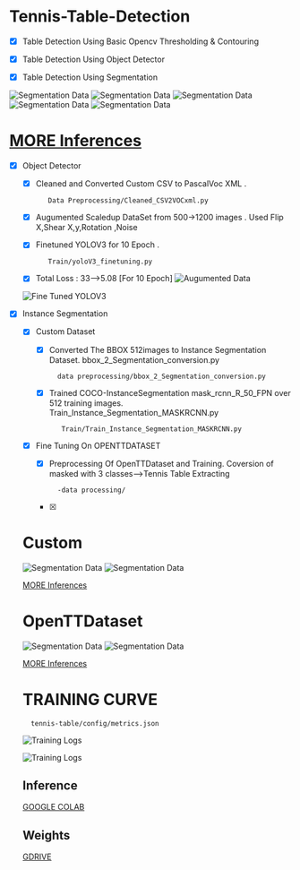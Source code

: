 # Tennis-Table-Detection

- [X] Table Detection Using Basic Opencv Thresholding & Contouring

- [X] Table Detection Using Object Detector

- [X] Table Detection Using Segmentation 


![Segmentation Data](https://github.com/ap1690/tennis-table/blob/master/src/3_seg.png)
![Segmentation Data](https://github.com/ap1690/tennis-table/blob/master/src/98_seg.jpg)
![Segmentation Data](https://github.com/ap1690/tennis-table/blob/master/src/65_seg.jpg)
![Segmentation Data](https://github.com/ap1690/tennis-table/blob/master/src/93_seg.jpg)
![Segmentation Data](https://github.com/ap1690/tennis-table/blob/master/src/53.jpg)



# [MORE Inferences](https://drive.google.com/drive/folders/127Yg-1wEeQXEXr0qwPy0NpBwrkQB2XNc?usp=sharing)











- [X] Object Detector

    - [X] Cleaned and Converted Custom CSV to PascalVoc XML . 
  
  
             Data Preprocessing/Cleaned_CSV2VOCxml.py

    - [X] Augumented Scaledup DataSet from 500->1200 images . Used Flip X,Shear X,y,Rotation ,Noise

    - [X] Finetuned YOLOV3 for 10 Epoch .
               
             Train/yoloV3_finetuning.py

    - [X] Total Loss : 33-->5.08 [For 10 Epoch]
    ![Augumented Data](https://github.com/ap1690/tennis-table/blob/master/src/aug_train.png)
    

    
    
    ![Fine Tuned YOLOV3](https://github.com/ap1690/tennis-table/blob/master/src/6-detected.jpg)
    
    
    
- [X] Instance Segmentation
    -  [X] Custom Dataset




        - [X] Converted The BBOX 512images to Instance Segmentation Dataset.  bbox_2_Segmentation_conversion.py

                data preprocessing/bbox_2_Segmentation_conversion.py 


        - [X] Trained COCO-InstanceSegmentation  mask_rcnn_R_50_FPN  over 512 training images. Train_Instance_Segmentation_MASKRCNN.py

                 Train/Train_Instance_Segmentation_MASKRCNN.py 
                 
                 
    - [X] Fine Tuning On OPENTTDATASET
        
        - [X] Preprocessing Of OpenTTDataset and Training. Coversion of masked with 3 classes-->Tennis Table Extracting
                                         
                -data processing/
        
        
        - [X]

    # Custom
    ![Segmentation Data](https://github.com/ap1690/tennis-table/blob/master/src/1_seg.png)
    ![Segmentation Data](https://github.com/ap1690/tennis-table/blob/master/src/3_seg.png)
    
     [MORE Inferences](https://drive.google.com/drive/folders/127Yg-1wEeQXEXr0qwPy0NpBwrkQB2XNc?usp=sharing)
     
    
    # OpenTTDataset
    ![Segmentation Data](https://github.com/ap1690/tennis-table/blob/master/src/opentt_cleaning.png)
    ![Segmentation Data](https://github.com/ap1690/tennis-table/blob/master/src/opentt_cleaning1.png)
    
     [MORE Inferences](https://drive.google.com/drive/folders/10DP4s95B4YTjctJFa5acgICWIOfsMtVN?usp=sharing)
    
   
    
    
    # TRAINING CURVE
    
        tennis-table/config/metrics.json
    ![Training Logs](https://github.com/ap1690/tennis-table/blob/master/src/logs.jpeg)
    
    
    ![Training Logs](https://github.com/ap1690/tennis-table/blob/master/src/tensorboard.png)
    
    
    ## Inference
    [GOOGLE COLAB](https://colab.research.google.com/drive/1rFHio8HCqRdpj-0YdcAYkPOaNWdiphBb?usp=sharing)
    
    ## Weights
    [GDRIVE](https://drive.google.com/drive/folders/1T4NpiQenrhYhE_IPrMrMQEwLsBaaE4V4?usp=sharing)
    
    
    

